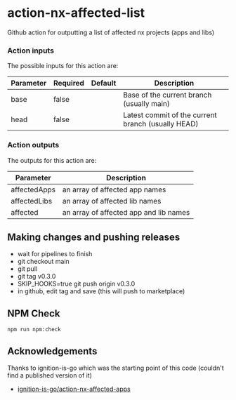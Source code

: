 # action-nx-affected-list
Github action for outputting a list of affected nx projects (apps and libs)

### Action inputs

The possible inputs for this action are:

| Parameter | Required | Default  | Description |
| --------- | -------- | -------- | ----------- |
| base | false | | Base of the current branch (usually main)  |
| head | false | | Latest commit of the current branch (usually HEAD) |
                                                                                                                                   
### Action outputs

The outputs for this action are:

| Parameter | Description |
| --------- | ----------- |
| affectedApps | an array of affected app names |
| affectedLibs | an array of affected lib names |
| affected | an array of affected app and lib names |

## Making changes and pushing releases

+ wait for pipelines to finish
+ git checkout main
+ git pull 
+ git tag v0.3.0
+ SKIP_HOOKS=true git push origin v0.3.0
+ in github, edit tag and save (this will push to marketplace)


## NPM Check
```
npm run npm:check
```

## Acknowledgements
Thanks to ignition-is-go which was the starting point of this code (couldn't find a published version of it)

  - [ignition-is-go/action-nx-affected-apps](https://github.com/ignition-is-go/action-nx-affected-apps)
